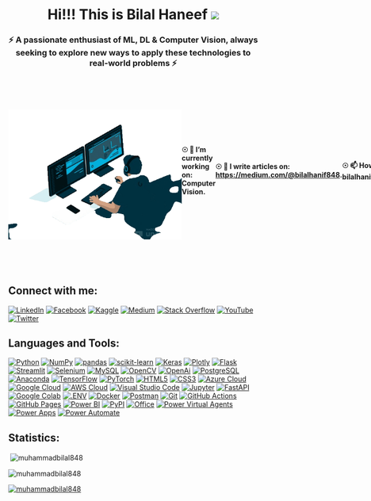 <h1 align="center">Hi!!! This is Bilal Haneef <img  src="https://fonts.gstatic.com/s/e/notoemoji/latest/1f63a/512.webp" width="30px"></h1>
<h3 align="center">⚡ A passionate enthusiast of ML, DL & Computer Vision, always seeking to explore new ways to apply these technologies to real-world problems ⚡</h3>
<div style="display: flex; align-items: center;">
  <img align = "right" src="https://github.com/MuhammadBilal848/MuhammadBilal848/blob/main/using%20comp%201.gif" alt="Description of the image" width="350px">
   <h4> ☉ 🔭 I’m currently working on: <strong>Computer Vision</strong>.<br><br> </h4>
   <h4> ☉ 📝 I write articles on: <a href="https://medium.com/@bilalhanif848">https://medium.com/@bilalhanif848</a>.<br><br> </h4>
   <h4> ☉ 📫 How to reach me: <strong>bilalhanif848@gmail.com</strong>.<br><br> </h4>
   <h4> ☉ ⚡ Fun fact: <strong>-.-- --- ..- ....... -.. . -.-. --- -.. . -.. ....... - .... .. ... ..--.. ....... .-.. --- .-..</strong> <br><br> </h4> 
   <h4> ☉ 🖥 My Website: <strong>https://muhammadbilal848.github.io/</strong>.<br><br> </h4> 
</div>

<h2 align="left">Connect with me:</h2>
<p align="left"> 


[![LinkedIn](https://img.shields.io/badge/LinkedIn-0A66C2.svg?style=for-the-badge&logo=LinkedIn&logoColor=white)](https://linkedin.com/in/bilal-haneef-32014a1a2/)
[![Facebook](https://img.shields.io/badge/Facebook-1877F2.svg?style=for-the-badge&logo=Facebook&logoColor=white)](https://www.facebook.com/bilalhaneef484/)
[![Kaggle](https://img.shields.io/badge/Kaggle-20BEFF.svg?style=for-the-badge&logo=Kaggle&logoColor=white)](https://www.kaggle.com/muhammadbilalhaneef)
[![Medium](https://img.shields.io/badge/Medium-000000.svg?style=for-the-badge&logo=Medium&logoColor=white)](https://medium.com/@bilalhanif848)
[![Stack Overflow](https://img.shields.io/badge/Stack%20Overflow-F58025.svg?style=for-the-badge&logo=Stack%20Overflow&logoColor=white)](https://stackoverflow.com/users/13754963/muhammad-bilal-haneef-qureshi)
[![YouTube](https://img.shields.io/badge/YouTube-FF0000.svg?style=for-the-badge&logo=YouTube&logoColor=white)](https://www.youtube.com/channel/UCEiJ1j-nJnYK5ug2nRJjG7w)
[![Twitter](https://img.shields.io/badge/Twitter-1D9BF0.svg?style=for-the-badge&logo=Twitter&logoColor=white)](https://twitter.com/mbhqs)
</p>

<h2 align="left">Languages and Tools:</h2>

[![Python](https://img.shields.io/badge/Python-3776AB.svg?style=for-the-badge&logo=Python&logoColor=white)](https://www.python.org)
[![NumPy](https://img.shields.io/badge/NumPy-013243.svg?style=for-the-badge&logo=NumPy&logoColor=white)](https://numpy.org)
[![pandas](https://img.shields.io/badge/pandas-150458.svg?style=for-the-badge&logo=pandas&logoColor=white)](https://pandas.pydata.org)
[![scikit-learn](https://img.shields.io/badge/scikit--learn-F7931E.svg?style=for-the-badge&logo=scikit-learn&logoColor=white)](https://scikit-learn.org)
[![Keras](https://img.shields.io/badge/Keras-D00000.svg?style=for-the-badge&logo=Keras&logoColor=white)](https://keras.io)
[![Plotly](https://img.shields.io/badge/Plotly-3F4F75.svg?style=for-the-badge&logo=Plotly&logoColor=white)](https://plotly.com)
[![Flask](https://img.shields.io/badge/Flask-000000.svg?style=for-the-badge&logo=Flask&logoColor=white)](https://flask.palletsprojects.com)
[![Streamlit](https://img.shields.io/badge/Streamlit-FF4B4B.svg?style=for-the-badge&logo=Streamlit&logoColor=white)](https://streamlit.io)
[![Selenium](https://img.shields.io/badge/Selenium-43B02A.svg?style=for-the-badge&logo=Selenium&logoColor=white)](https://www.selenium.dev)
[![MySQL](https://img.shields.io/badge/MySQL-4479A1.svg?style=for-the-badge&logo=MySQL&logoColor=white)](https://www.mysql.com)
[![OpenCV](https://img.shields.io/badge/OpenCV-5C3EE8.svg?style=for-the-badge&logo=OpenCV&logoColor=white)](https://opencv.org)
[![OpenAi](https://img.shields.io/badge/OpenAI-412991.svg?style=for-the-badge&logo=OpenAI&logoColor=white)](https://openai.com)
[![PostgreSQL](https://img.shields.io/badge/PostgreSQL-4169E1.svg?style=for-the-badge&logo=PostgreSQL&logoColor=white)](https://www.postgresql.org)
[![Anaconda](https://img.shields.io/badge/Anaconda-44A833.svg?style=for-the-badge&logo=Anaconda&logoColor=white)](https://www.anaconda.com)
[![TensorFlow](https://img.shields.io/badge/TensorFlow-FF6F00.svg?style=for-the-badge&logo=TensorFlow&logoColor=white)](https://www.tensorflow.org)
[![PyTorch](https://img.shields.io/badge/PyTorch-EE4C2C.svg?style=for-the-badge&logo=PyTorch&logoColor=white)](https://pytorch.org/)
[![HTML5](https://img.shields.io/badge/HTML5-E34F26.svg?style=for-the-badge&logo=HTML5&logoColor=white)](https://developer.mozilla.org/en-US/docs/Web/HTML)
[![CSS3](https://img.shields.io/badge/CSS3-1572B6.svg?style=for-the-badge&logo=CSS3&logoColor=white)](https://developer.mozilla.org/en-US/docs/Web/CSS)
[![Azure Cloud](https://img.shields.io/badge/azure%20cloud-0078D4?style=for-the-badge&logo=microsoftazure)](https://azure.microsoft.com/en-us)
[![Google Cloud](https://img.shields.io/badge/Google%20Cloud-4285F4.svg?style=for-the-badge&logo=Google-Cloud&logoColor=white)](https://cloud.google.com)
[![AWS Cloud](https://img.shields.io/badge/aws%20cloud-232F3E.svg?style=for-the-badge&logo=Amazon-AWS&logoColor=white)](https://aws.amazon.com)
[![Visual Studio Code](https://img.shields.io/badge/Visual%20Studio%20Code-007ACC.svg?style=for-the-badge&logo=Visual-Studio-Code&logoColor=white)](https://code.visualstudio.com)
[![Jupyter](https://img.shields.io/badge/Jupyter-F37626.svg?style=for-the-badge&logo=Jupyter&logoColor=white)](https://jupyter.org)
[![FastAPI](https://img.shields.io/badge/FastAPI-009688.svg?style=for-the-badge&logo=FastAPI&logoColor=white)](https://fastapi.tiangolo.com/)
[![Google Colab](https://img.shields.io/badge/Google%20Colab-F9AB00.svg?style=for-the-badge&logo=Google-Colab&logoColor=white)](https://colab.research.google.com/)
[![.ENV](https://img.shields.io/badge/.ENV-ECD53F.svg?style=for-the-badge&logo=dotenv&logoColor=black)](https://dotenv.dev)
[![Docker](https://img.shields.io/badge/Docker-2496ED.svg?style=for-the-badge&logo=Docker&logoColor=white)](https://docker.com/)
[![Postman](https://img.shields.io/badge/Postman-FF6C37.svg?style=for-the-badge&logo=Postman&logoColor=white)](https://www.postman.com)
[![Git](https://img.shields.io/badge/Git-F05032.svg?style=for-the-badge&logo=Git&logoColor=white)](https://git-scm.com)
[![GitHub Actions](https://img.shields.io/badge/GitHub%20Actions-2088FF.svg?style=for-the-badge&logo=GitHub-Actions&logoColor=white)](https://github.com/features/actions)
[![GitHub Pages](https://img.shields.io/badge/GitHub%20Pages-222222.svg?style=for-the-badge&logo=GitHub-Pages&logoColor=white)](https://pages.github.com)
[![Power BI](https://img.shields.io/badge/Power%20BI-F2C811.svg?style=for-the-badge&logo=Power-BI&logoColor=black)](https://powerbi.microsoft.com)
[![PyPI](https://img.shields.io/badge/PyPI-3775A9.svg?style=for-the-badge&logo=PyPI&logoColor=white)](https://pypi.org)
[![Office](https://img.shields.io/badge/Microsoft%20Office-D83B01.svg?style=for-the-badge&logo=Microsoft-Office&logoColor=white)](https://www.office.com/)
[![Power Virtual Agents](https://img.shields.io/badge/Power%20Virtual%20Agents-0B556A.svg?style=for-the-badge&logo=Power-Virtual-Agents&logoColor=white)](https://powervirtualagents.microsoft.com)
[![Power Apps](https://img.shields.io/badge/Power%20Apps-742774.svg?style=for-the-badge&logo=Power-Apps&logoColor=white)](https://powerapps.microsoft.com)
[![Power Automate](https://img.shields.io/badge/Power%20Automate-0066FF.svg?style=for-the-badge&logo=Power-Automate&logoColor=white)](https://flow.microsoft.com)

<h2 align="left">Statistics:</h2>
<p>&nbsp;<img align="center" src="https://github-readme-stats.vercel.app/api?username=muhammadbilal848&show_icons=true&locale=en" alt="muhammadbilal848" /></p>

<p><img align="center" src="https://github-readme-streak-stats.herokuapp.com/?user=muhammadbilal848&" alt="muhammadbilal848" /></p>
<p align="left"> <a href="https://github.com/ryo-ma/github-profile-trophy"><img src="https://github-profile-trophy.vercel.app/?username=muhammadbilal848" alt="muhammadbilal848" /></a> </p>
<!-- <p align="left">
    <a href="https://numpy.org/" target="_blank" rel="noreferrer">
    <img src="https://github.com/MuhammadBilal848/MuhammadBilal848/blob/main/numpy.svg" alt="Pandas" width="40" height="40"/>
  </a>
  <a href="https://pandas.pydata.org/" target="_blank" rel="noreferrer">
    <img src="https://img.icons8.com/color/48/000000/pandas.png" alt="Pandas" width="40" height="40"/>
  </a>
  <a href="https://github.com/MuhammadBilal848/MuhammadBilal848/blob/main/sklearn.svg" target="_blank" rel="noreferrer">
    <img src="https://github.com/MuhammadBilal848/MuhammadBilal848/blob/main/sklearn.svg" alt="Scikit-learn" width="60" height="60"/>
  </a>
      <a href="https://numpy.org/" target="_blank" rel="noreferrer">
    <img src="https://github.com/MuhammadBilal848/MuhammadBilal848/blob/main/nltk.svg" alt="Pandas" width="70" height="40"/>
  </a>
  <a href="https://powerbi.microsoft.com/" target="_blank" rel="noreferrer">
    <img src="https://img.icons8.com/color/48/000000/power-bi.png" alt="Power BI" width="40" height="40"/>
  </a>
  <a href="https://keras.io/" target="_blank" rel="noreferrer">
    <img src="https://upload.wikimedia.org/wikipedia/commons/thumb/a/ae/Keras_logo.svg/1200px-Keras_logo.svg.png" alt="Keras" width="40" height="40"/>
  </a>
  <a href="https://matplotlib.org/" target="_blank" rel="noreferrer">
    <img src="https://matplotlib.org/stable/_static/logo2_compressed.svg" alt="Matplotlib" width="80" height="40"/>
  </a>
  <a href="https://www.w3schools.com/css/" target="_blank" rel="noreferrer">
    <img src="https://raw.githubusercontent.com/devicons/devicon/master/icons/css3/css3-original-wordmark.svg" alt="css3" width="40" height="40"/>
  </a>
  <a href="https://www.w3.org/html/" target="_blank" rel="noreferrer">
    <img src="https://raw.githubusercontent.com/devicons/devicon/master/icons/html5/html5-original-wordmark.svg" alt="html5" width="40" height="40"/>
  </a>
  <a href="https://www.cprogramming.com/" target="_blank" rel="noreferrer">
    <img src="https://raw.githubusercontent.com/devicons/devicon/master/icons/c/c-original.svg" alt="c" width="40" height="40"/>
  </a>
  <a href="https://azure.microsoft.com/en-us/" target="_blank" rel="noreferrer">
    <img src="https://github.com/MuhammadBilal848/MuhammadBilal848/blob/main/azure.svg" alt="azure" width="40" height="40"/>
  </a>
  <a href="https://www.mysql.com/" target="_blank" rel="noreferrer">
    <img src="https://raw.githubusercontent.com/devicons/devicon/master/icons/mysql/mysql-original-wordmark.svg" alt="mysql" width="40" height="40"/>
  </a>
  <a href="https://opencv.org/" target="_blank" rel="noreferrer">
    <img src="https://www.vectorlogo.zone/logos/opencv/opencv-icon.svg" alt="opencv" width="40" height="40"/>
  </a>
  <a href="https://www.postgresql.org" target="_blank" rel="noreferrer">
    <img src="https://raw.githubusercontent.com/devicons/devicon/master/icons/postgresql/postgresql-original-wordmark.svg" alt="postgresql" width="40" height="40"/>
  </a>
  <a href="https://aws.amazon.com/" target="_blank" rel="noreferrer">
    <img src="https://github.com/MuhammadBilal848/MuhammadBilal848/blob/main/aws.svg" alt="aws" width="40" height="40"/>
  </a>
  <a href="https://www.python.org" target="_blank" rel="noreferrer">
    <img src="https://raw.githubusercontent.com/devicons/devicon/master/icons/python/python-original.svg" alt="python" width="40" height="40"/>
  </a>
  <a href="https://flask.palletsprojects.com/en/2.1.x/" target="_blank" rel="noreferrer">
    <img src="https://github.com/MuhammadBilal848/MuhammadBilal848/blob/main/flask.svg" alt="flask" width="70" height="55"/>
  </a>
  <a href="https://seaborn.pydata.org/" target="_blank" rel="noreferrer">
    <img src="https://seaborn.pydata.org/_images/logo-mark-lightbg.svg" alt="seaborn" width="40" height="40"/>
  </a>
  <a href="https://www.selenium.dev" target="_blank" rel="noreferrer">
    <img src="https://raw.githubusercontent.com/detain/svg-logos/780f25886640cef088af994181646db2f6b1a3f8/svg/selenium-logo.svg" alt="selenium" width="40" height="40"/>
  </a>
  <a href="https://www.tensorflow.org" target="_blank" rel="noreferrer">
    <img src="https://www.vectorlogo.zone/logos/tensorflow/tensorflow-icon.svg" alt="tensorflow" width="40" height="40"/>
  </a>
  <a href="https://python.langchain.com/" target="_blank" rel="noreferrer">
    <img src="https://github.com/MuhammadBilal848/MuhammadBilal848/blob/main/langchain.svg" alt="Language chain" width="60" height="60"/>
  </a>
<a href="https://github.com/MuhammadBilal848/MuhammadBilal848/blob/main/scrapy.png" target="_blank" rel="noreferrer">
  <img src="https://github.com/MuhammadBilal848/MuhammadBilal848/blob/main/scrapy.png" alt="Scrapy" width="60" height="60">
</a>
  <a href="https://code.visualstudio.com/" target="_blank" rel="noreferrer">
    <img src="https://raw.githubusercontent.com/devicons/devicon/master/icons/vscode/vscode-original.svg" alt="vs code" width="40" height="40"/>
</a>
<a href="https://jupyter.org/" target="_blank" rel="noreferrer">
    <img src="https://raw.githubusercontent.com/devicons/devicon/master/icons/jupyter/jupyter-original.svg" alt="jupyter" width="40" height="40"/>
</a>
<!--   <a href="https://pytorch.org/" target="_blank" rel="noreferrer"> <img src="https://www.vectorlogo.zone/logos/pytorch/pytorch-icon.svg" alt="pytorch" width="40" height="40"/> 
</p> -->






<!-- <a href="https://twitter.com/mbhqs" target="blank"><img align="center" src="https://raw.githubusercontent.com/rahuldkjain/github-profile-readme-generator/master/src/images/icons/Social/twitter.svg" alt="mbhqs" height="30" width="40" /></a>
<a href="https://linkedin.com/in/bilal-haneef-32014a1a2/" target="blank"><img align="center" src="https://raw.githubusercontent.com/rahuldkjain/github-profile-readme-generator/master/src/images/icons/Social/linked-in-alt.svg" alt="bilal-haneef-32014a1a2/" height="30" width="40" /></a>
<a href="https://kaggle.com/muhammadbilalhaneef" target="blank"><img align="center" src="https://raw.githubusercontent.com/rahuldkjain/github-profile-readme-generator/master/src/images/icons/Social/kaggle.svg" alt="muhammadbilalhaneef" height="30" width="40" /></a>
<a href="https://fb.com/bilalhaneef484/" target="blank"><img align="center" src="https://raw.githubusercontent.com/rahuldkjain/github-profile-readme-generator/master/src/images/icons/Social/facebook.svg" alt="bilalhaneef484/" height="30" width="40" /></a>
<a href="https://medium.com/@bilalhanif848" target="blank"><img align="center" src="https://raw.githubusercontent.com/rahuldkjain/github-profile-readme-generator/master/src/images/icons/Social/medium.svg" alt="@bilalhanif848" height="30" width="40" /></a>
<a href="https://stackoverflow.com/users/13754963" target="blank"><img align="center" src="https://raw.githubusercontent.com/rahuldkjain/github-profile-readme-generator/master/src/images/icons/Social/stack-overflow.svg" alt="13754963" height="30" width="40" /></a>
  <a href="https://www.youtube.com/channel/UCEiJ1j-nJnYK5ug2nRJjG7w" target="blank"><img align="center" src="https://raw.githubusercontent.com/rahuldkjain/github-profile-readme-generator/master/src/images/icons/Social/youtube.svg" alt="Your YouTube Channel" height="30" width="40" /></a> -->
